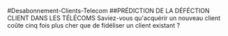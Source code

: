#Desabonnement-Clients-Telecom
##PRÉDICTION DE LA DÉFÉCTION CLIENT DANS LES TÉLÉCOMS
Saviez-vous qu'acquérir un nouveau client coûte cinq fois plus cher que de fidéliser un client existant ?

